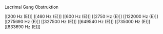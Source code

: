Lacrimal Gang Obstruktion

[[200 Hz (E)]]
[[460 Hz (E)]]
[[600 Hz (E)]]
[[2750 Hz (E)]]
[[122000 Hz (E)]]
[[275690 Hz (E)]]
[[327500 Hz (E)]]
[[649540 Hz (E)]]
[[735000 Hz (E)]]
[[833690 Hz (E)]]